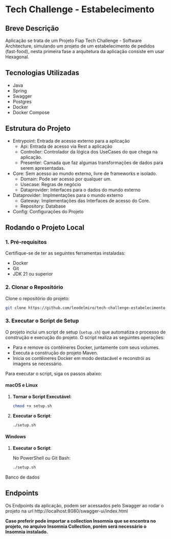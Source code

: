 # Tech Challenge - Estabelecimento

## Breve Descrição

Aplicação se trata de um Projeto Fiap Tech Challenge - Software Architecture, simulando um projeto de um estabelecimento
de pedidos (fast-food), nesta primeira fase a arquitetura da aplicação consiste em usar Hexagonal.

## Tecnologias Utilizadas

- Java
- Spring
- Swagger
- Postgres
- Docker
- Docker Compose

## Estrutura do Projeto

- Entrypoint: Entrada de acesso externo para a aplicação
  - Api: Entrada de acesso via Rest a aplicação
  - Controller: Controlador da lógica dos UseCases do que chega na aplicação.
  - Presenter: Camada que faz algumas transformações de dados para serem apresentadas.
- Core: Sem acesso ao mundo externo, livre de frameworks e isolado.
  - Domain: Pode ser acesso por qualquer um.
  - Usecase: Regras de negócio
  - Dataprovider: Interfaces para o dados do mundo externo
- Dataprovider: Implmentações para o mundo externo
    - Gateway: Implementações das Interfaces de acesso do Core.
    - Repository: Database
- Config: Configurações do Projeto

## Rodando o Projeto Local

### 1. Pré-requisitos

Certifique-se de ter as seguintes ferramentas instaladas:

- Docker
- Git
- JDK 21 ou superior

### 2. Clonar o Repositório

Clone o repositório do projeto:

```sh
git clone https://github.com/leodelmiro/tech-challenge-estabelecimento
```

### 3. Executar o Script de Setup

O projeto inclui um script de setup (`setup.sh`) que automatiza o processo de construção e execução do projeto. O script
realiza as seguintes operações:

- Para e remove os contêineres Docker, juntamente com seus volumes.
- Executa a construção do projeto Maven.
- Inicia os contêineres Docker em modo destacável e reconstrói as imagens se necessário.

Para executar o script, siga os passos abaixo:

#### macOS e Linux

1. **Tornar o Script Executável**:

    ```sh
    chmod +x setup.sh
    ```

2. **Executar o Script**:

    ```sh
    ./setup.sh
    ```

#### Windows

1. **Executar o Script**:

   No PowerShell ou Git Bash:

    ```sh
    ./setup.sh
    ```

Banco de dados

## Endpoints

Os Endpoints da aplicação, podem ser acessados pelo Swagger ao rodar o projeto na
url http://localhost:8080/swagger-ui/index.html

**Caso preferir pode importar a collection Insomnia que se encontra no projeto, no arquivo Insomnia Collection, porém será
necessário o Insomnia instalado.**
